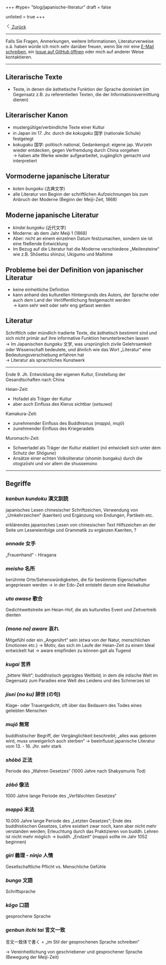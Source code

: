 +++
#type= "blog/japanische-literatur"
draft = false

unlisted = true
+++

<div class="mb-5">
    <a href="../" class="btn btn-primary btn-sm mt-4">
        <svg xmlns="http://www.w3.org/2000/svg" width="16" height="16" fill="currentColor" class="bi bi-chevron-left" viewBox="0 0 16 16">
            <path fill-rule="evenodd" d="M11.354 1.646a.5.5 0 0 1 0 .708L5.707 8l5.647 5.646a.5.5 0 0 1-.708.708l-6-6a.5.5 0 0 1 0-.708l6-6a.5.5 0 0 1 .708 0z"/>
        </svg> Zurück
    </a>
</div>

---

Falls Sie Fragen, Anmerkungen, weitere Informationen, Literaturverweise o.ä. haben würde ich mich sehr darüber freuen, wenn Sie mir eine [E-Mail schreiben](mailto:contact@nalsai.de), ein [Issue auf GitHub öffnen](https://github.com/nalsai/nalsai.de/issues/new) oder mich auf anderer Weise kontaktieren.

---

## Literarische Texte

- Texte, in denen die ästhetische Funktion der Sprache dominiert
(im Gegensatz z.B. zu referentiellen Texten, die der Informationsvermittlung dienen)

## Literarischer Kanon

- mustergültige/verbindliche Texte einer Kultur
- in Japan im 17. Jhr. durch die _kokugaku_ 国学 (nationale Schule) festgelegt
- _kokugaku_ 国学: politisch national, Gedankengut: eigene jap. Wurzeln wieder entdecken, gegen Verfremdung durch China vorgehen  
  -> haben alte Werke wieder aufgearbeitet, zugänglich gemacht und interpretiert

## Vormoderne japanische Literatur

- _koten bungaku_ (古典文学)
- alle Literatur von Beginn der schriftlichen Aufzeichnungen bis zum Anbruch der Moderne (Beginn der Meiji-Zeit, 1868)

## Moderne japanische Literatur

- _kindai bungaku_ (近代文学)
- Moderne: ab dem Jahr Meiji 1 (1868)
- Aber: nicht an einem einzelnen Datum festzumachen, sondern sie ist eine fließende Entwicklung
- Im Bezug auf die Literatur hat die Moderne verschiedene „Meilensteine“ wie z.B. Shōsetsu shinzui, Ukigumo und Maihime

## Probleme bei der Definition von japanischer Literatur

- keine einheitliche Definition
- kann anhand des kulturellen Hintergrunds des Autors, der Sprache oder auch dem Land der Veröffentlichung festgemacht werden  
-> kann sehr weit oder sehr eng gefasst werden

## Literatur

Schriftlich oder mündlich tradierte Texte, die ästhetisch bestimmt sind und sich nicht primär auf ihre informative Funktion herunterbrechen lassen  
-> Im Japanischen _bungaku_ 文学, was ursprünglich zivile Gelehrsamkeit oder Wissenschaft bedeutete, und ähnlich wie das Wort „Literatur“ eine Bedeutungsverschiebung erfahren hat  
-> Literatur als sprachliches Kunstwerk

---

Ende 9. Jh. Entwicklung der eigenen Kultur,
Einstellung der Gesandtschaften nach China

Heian-Zeit:

- Hofadel als Träger der Kultur
- aber auch Einfluss des Klerus sichtbar (_setsuwa_)

Kamakura-Zeit:

- zunehmender Einfluss des Buddhismus (_mappō_, _mujō_)
- zunehmender Einfluss des Kriegeradels

Muromachi-Zeit:

- Schwertadel als Träger der Kultur etabliert (_nō_ entwickelt sich unter dem Schutz der _Shōgune_)
- Ansätze einer echten Volksliteratur (shomin bungaku) durch die otogizōshi  und vor allem die shussemono

---

## Begriffe

### _kanbun kundoku_ 漢文訓読

japanisches Lesen chinesischer Schriftzeichen, Verwendung von „Umkehrzeichen“ (kaeriten) und Ergänzung von Endungen, Partikeln etc.

  erklärendes japanisches Lesen von chinesischen Text
  Hilfszeichen an der Seite um Lesereienfolge und Grammatik zu ergänzen
  Kaeriten, ?

### _onnade_ 女手

„Frauenhand“ - Hiragana

### _meisho_ 名所

berühmte Orte/Sehenswürdigkeiten, die für bestimmte Eigenschaften angepriesen werden -> in der Edo-Zeit entsteht darum eine Reisekultur

### _uta awase_ 歌合

Gedichtwettstreite am Heian-Hof, die als kulturelles Event und Zeitvertreib dienten

### _(mono no) aware_ 哀れ

Mitgefühl oder ein „Angerührt“ sein (etwa von der Natur, menschlichen Emotionen etc.) -> Motiv, das sich im Laufe der Heian-Zeit zu einem Ideal entwickelt hat -> aware empfinden zu können galt als Tugend

### _kugai_ 苦界

„bittere Welt“; buddhistisch geprägtes Weltbild, in dem die irdische Welt im Gegensatz zum Paradies eine Welt des Leidens und des Schmerzes ist

### _jisei (no ku)_ 辞世 (の句)

Klage- oder Trauergedicht, oft über das Bedauern des Todes eines geliebten Menschen

### _mujō_ 無常

buddhistischer Begriff, der Vergänglichkeit beschreibt; „alles was geboren wird, muss unweigerlich auch sterben“ -> beeinflusst japanische Literatur vom 13. - 16. Jhr. sehr stark

### _shōbō_ 正法

Periode des „Wahren Gesetzes“ (1000 Jahre nach Shakyamunis Tod)

### _zōbō_ 像法

1000 Jahre lange Periode des „Verfälschten Gesetzes“

### _mappō_ 末法

10.000 Jahre lange Periode des „Letzten Gesetzes“; Ende des buddhistischen Gesetzes, Lehre existiert zwar noch, kann aber nicht mehr verstanden werden; Erleuchtung durch das Praktizieren von buddh. Lehren ist nicht mehr möglich -> buddh. „Endzeit“ (mappō sollte im Jahr 1052 beginnen)
  
### _giri_ 義理 - _ninjo_ 人情

Gesellschaftliche Pflicht vs. Menschliche Gefühle

### _bungo_ 文語

Schriftsprache

### _kōgo_ 口語

gesprochene Sprache

### _genbun itchi tai_ 言文一致

言文一致体で書く
= „im Stil der gesprochenen Sprache schreiben“

-> Vereinheitlichung von geschriebener und gesprochener Sprache (Bewegung der Meiji-Zeit)
